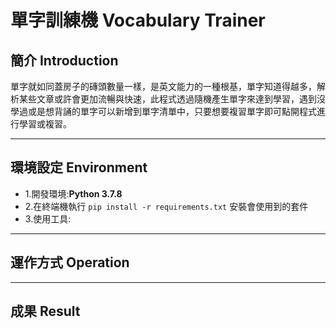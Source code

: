 # 單字訓練機 Vocabulary Trainer

## 簡介 Introduction
單字就如同蓋房子的磚頭數量一樣，是英文能力的一種根基，單字知道得越多，解析某些文章或許會更加流暢與快速，此程式透過隨機產生單字來達到學習，遇到沒學過或是想背誦的單字可以新增到單字清單中，只要想要複習單字即可點開程式進行學習或複習。

----------------------------------------
## 環境設定 Environment
- 1.開發環境:**Python 3.7.8**
- 2.在終端機執行 ```pip install -r requirements.txt``` 安裝會使用到的套件
- 3.使用工具:

----------------------------------------
## 運作方式 Operation

----------------------------------------
## 成果 Result
